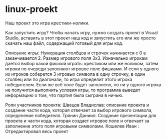 # linux-proekt
Наш проект это игра крестики-нолики.

Как запустить игру?
Чтобы начать игру, нужно создать проект в Visual Studio, вставить в этот проект наш код и запустить его или же просто скачать наш файл, содержащий готовый для игры код.

Описание игры: Нумерация столбцов и строчек начинается с 0 а заканчивается 2. Размер игрового поля 3x3. Изначально игрокам дается выбор какой фишкой играть: крестиком или же ноликом, затем игроки по очереди заполняют игровое поле фишками. И если у одного из игроков соберется 3 игровых символа в одну строчку, в один столбец или по диагонали, то игра определит этого игрока победителем. Если же всё поле будет заполнено, но ни у одного игрока не получится выполнить условия игры, то программа выведет информацию о том, что партия была сыграна в ничью.

Роли участников проекта:
Швецов Владислав: описание проекта и создание части кода, которая отвечает за выбор игрового символа, определение победителя.
Трянин Даниил: Создание презентации для проекта и части кода, которая создает игровое поле и отвечает за заполнение этого поля игровыми символами.
Кошелев Иван : Отредактировал весь проект
